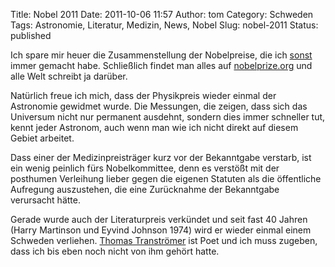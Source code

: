 Title: Nobel 2011
Date: 2011-10-06 11:57
Author: tom
Category: Schweden
Tags: Astronomie, Literatur, Medizin, News, Nobel
Slug: nobel-2011
Status: published

Ich spare mir heuer die Zusammenstellung der Nobelpreise, die ich
[sonst](http://www.fiket.de/tag/nobel) immer gemacht habe. Schließlich
findet man alles auf [nobelprize.org](http://www.nobelprize.org/) und
alle Welt schreibt ja darüber.

Natürlich freue ich mich, dass der Physikpreis wieder einmal der
Astronomie gewidmet wurde. Die Messungen, die zeigen, dass sich das
Universum nicht nur permanent ausdehnt, sondern dies immer schneller
tut, kennt jeder Astronom, auch wenn man wie ich nicht direkt auf diesem
Gebiet arbeitet.

Dass einer der Medizinpreisträger kurz vor der Bekanntgabe verstarb, ist
ein wenig peinlich fürs Nobelkommittee, denn es verstößt mit der
posthumen Verleihung lieber gegen die eigenen Statuten als die
öffentliche Aufregung auszustehen, die eine Zurücknahme der Bekanntgabe
verursacht hätte.

Gerade wurde auch der Literaturpreis verkündet und seit fast 40 Jahren
(Harry Martinson und Eyvind Johnson 1974) wird er wieder einmal einem
Schweden verliehen. [Thomas
Tranströmer](http://www.nobelprize.org/nobel_prizes/literature/laureates/2011/transtromer.html)
ist Poet und ich muss zugeben, dass ich bis eben noch nicht von ihm
gehört hatte.

